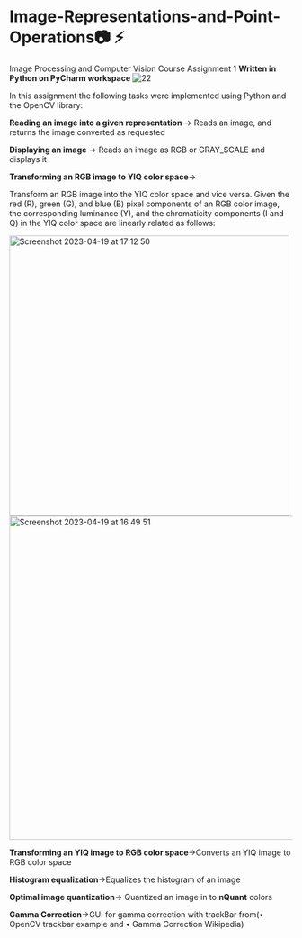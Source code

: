 # Image-Representations-and-Point-Operations:camera: :zap:
Image Processing and Computer Vision Course Assignment 1
**Written in Python on PyCharm workspace** ![22](https://user-images.githubusercontent.com/73976733/104122372-55ae3700-534d-11eb-8de4-492973fca972.jpeg)
                                               
In this assignment the following tasks were implemented using Python and the OpenCV library:

**Reading an image into a given representation** -> Reads an image, and returns the image converted as requested


**Displaying an image** -> Reads an image as RGB or GRAY_SCALE and displays it

**Transforming an RGB image to YIQ color space**-> 

Transform an RGB image into the YIQ color space and vice versa. Given the red (R), green (G), and blue (B) pixel components of an RGB color image, the corresponding luminance (Y), and the chromaticity components (I and Q) in the YIQ color space are linearly related as follows:

<img width="498" alt="Screenshot 2023-04-19 at 17 12 50" src="https://user-images.githubusercontent.com/58401645/233102591-7e16af26-c744-43e2-a33c-56ecebd772f5.png">

<img width="575" alt="Screenshot 2023-04-19 at 16 49 51" src="https://user-images.githubusercontent.com/58401645/233099251-64a26bba-1153-46a1-b828-0ebfd46a4ac0.png">

**Transforming an YIQ image to RGB color space**->Converts an YIQ image to RGB color space

**Histogram equalization**->Equalizes the histogram of an image

**Optimal image quantization**-> Quantized an image in to **nQuant** colors

**Gamma Correction**->GUI for gamma correction with trackBar from(• OpenCV trackbar example and • Gamma Correction Wikipedia)

